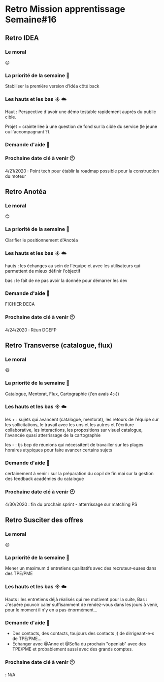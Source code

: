 # Retro Mission apprentissage Semaine#16

## Retro IDEA

###  Le moral 
:blush:

### La priorité de la semaine :rocket:
Stabiliser la première version d'Idéa côté back

### Les hauts et les bas :sunny: :cloud:

Haut : Perspective d'avoir une démo testable rapidement auprès du public cible. 

Projet = crainte liée à une question de fond sur la cible du service (le jeune ou l'accompagnant ?).

### Demande d'aide :pray: 


### Prochaine date clé à venir :clock10:

4/21/2020 : Point tech pour établir la roadmap possible pour la construction du moteur

## Retro Anotéa

###  Le moral 
:blush:

### La priorité de la semaine :rocket:
Clarifier le positionnement d'Anotéa

### Les hauts et les bas :sunny: :cloud:
hauts : les échanges au sein de l'équipe et avec les utilisateurs qui permettent de mieux définir l'objectif

bas : le fait de ne pas avoir la donnée pour démarrer les dev

### Demande d'aide :pray: 
FICHIER DECA

### Prochaine date clé à venir :clock10:

4/24/2020 : Réun DGEFP

## Retro Transverse (catalogue, flux)

###  Le moral 
:smile:

### La priorité de la semaine :rocket:
Catalogue, Mentorat, Flux, Cartographie (j'en avais 4;-)) 

### Les hauts et les bas :sunny: :cloud:
les + : sujets qui avancent (catalogue, mentorat), les retours de l'équipe sur les sollicitations, le travail avec les uns et les autres et l'écriture collaborative, les interactions, les propositions sur visuel catalogue, l'avancée quasi atterrissage de la cartographie

les - : tjs bcp de réunions qui nécessitent de travailler sur les plages horaires atypiques pour faire avancer certains sujets

### Demande d'aide :pray: 
certainement à venir : 
sur la préparation du copil de fin mai 
sur la gestion des feedback académies du catalogue

### Prochaine date clé à venir :clock10:

4/30/2020 : fin du prochain sprint - atterrissage sur matching PS 



## Retro Susciter des offres

###  Le moral 
:blush:

### La priorité de la semaine :rocket:
Mener un maximum d'entretiens qualitatifs avec des recruteur-euses dans des TPE/PME

### Les hauts et les bas :sunny: :cloud:
Hauts : les entretiens déjà réalisés qui me motivent pour la suite,
Bas : J'espère pouvoir caler suffisamment de rendez-vous dans les jours à venir, pour le moment il n'y en a pas énormément...

### Demande d'aide :pray: 
- Des contacts, des contacts, toujours des contacts ;) de dirrigeant-e-s de TPE/PME...
- Échanger avec @Anne et @Sofia du prochain "openlab" avec des TPE/PME et probablement aussi avec des grands comptes.

### Prochaine date clé à venir :clock10:

 : N/A
